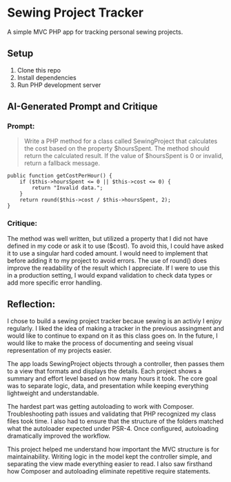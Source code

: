 # Sewing Project Tracker

A simple MVC PHP app for tracking personal sewing projects.

## Setup

1. Clone this repo
2. Install dependencies
3. Run PHP development server

## AI-Generated Prompt and Critique

### Prompt:

> Write a PHP method for a class called SewingProject that calculates the cost based on the property $hoursSpent. The method should return the calculated result. If the value of $hoursSpent is 0 or invalid, return a fallback message.

```
public function getCostPerHour() {
    if ($this->hoursSpent <= 0 || $this->cost <= 0) {
        return "Invalid data.";
    }
    return round($this->cost / $this->hoursSpent, 2);
}
```

### Critique:

The method was well written, but utilized a property that I did not have defined in my code or ask it to use ($cost). To avoid this, I could have asked it to use a singular hard coded amount. I would need to implement that before adding it to my project to avoid errors. The use of round() does improve the readability of the result which I appreciate. If I were to use this in a production setting, I would expand validation to check data types or add more specific error handling.

## Reflection:

I chose to build a sewing project tracker becaue sewing is an activiy I enjoy regularly. I liked the idea of making a tracker in the previous assingment and would like to continue to expand on it as this class goes on. In the future, I would like to make the process of documenting and seeing visual representation of my projects easier.

The app loads SewingProject objects through a controller, then passes them to a view that formats and displays the details. Each project shows a summary and effort level based on how many hours it took. The core goal was to separate logic, data, and presentation while keeping everything lightweight and understandable.

The hardest part was getting autoloading to work with Composer. Troubleshooting path issues and validating that PHP recognized my class files took time. I also had to ensure that the structure of the folders matched what the autoloader expected under PSR-4. Once configured, autoloading dramatically improved the workflow.

This project helped me understand how important the MVC structure is for maintainability. Writing logic in the model kept the controller simple, and separating the view made everything easier to read. I also saw firsthand how Composer and autoloading eliminate repetitive require statements.
